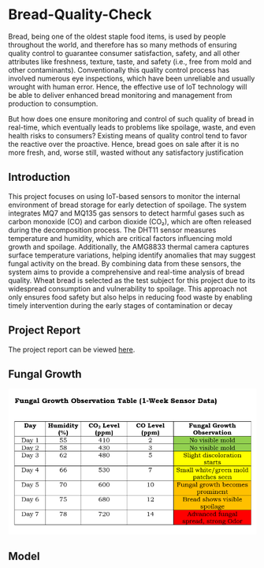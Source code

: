 # Bread-Quality-Check
Bread, being one of the oldest staple food items, is used by people throughout the world, and therefore has so many methods of ensuring quality control to guarantee consumer satisfaction, safety, and all other attributes like freshness, texture, taste, and safety (i.e., free from mold and other contaminants). Conventionally this quality control process has involved numerous eye inspections, which have been unreliable and usually wrought with human error. Hence, the effective use of IoT technology will be able to deliver enhanced bread monitoring and management from production to consumption.

But how does one ensure monitoring and control of such quality of bread in real-time, which eventually leads to problems like spoilage, waste, and even health risks to consumers? Existing means of quality control tend to favor the reactive over the proactive. Hence, bread goes on sale after it is no more fresh, and, worse still, wasted without any satisfactory justification

## Introduction 
This project focuses on using IoT-based sensors to monitor the internal environment of bread storage for early detection of spoilage. The system integrates MQ7 and MQ135 gas sensors to detect harmful gases such as carbon monoxide (CO) and carbon dioxide (CO₂), which are often released during the decomposition process. The DHT11 sensor measures temperature and humidity, which are critical factors influencing mold growth and spoilage. Additionally, the AMG8833 thermal camera captures surface temperature variations, helping identify anomalies that may suggest fungal activity on the bread. By combining data from these sensors, the system aims to provide a comprehensive and real-time analysis of bread quality. Wheat bread is selected as the test subject for this project due to its widespread consumption and vulnerability to spoilage. This approach not only ensures food safety but also helps in reducing food waste by enabling timely intervention during the early stages of contamination or decay

## Project Report 
The project report can be viewed [here]().

## Fungal Growth 
![](https://github.com/Tushar3497/Bread-Quality-Check/blob/da6299e51b87822653b8b840dbee0606f486ddbc/fungal%20growth%20.png)

## Model
![]()
